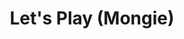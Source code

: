 --- 
title: "Let's Play (Mongie)"
publishdate: "2018-12-14T16:48:46+02:00"
src: "https://365manga.net/manga/let-s-play-mongie"
image: "https://data.365manga.net/images/thumbnails/32840-let-s-play-mongie.jpg"
description: " Let's Play (Mongie) manga summary: Sam wants to be a game developer, but before her career can get started, a popular gaming personality posts a video of himself playing her first game and gives it a bad review. To make matters worse, she soon finds out he's her new neighbor! A story about gaming, memes, and social anxiety. Come for the plot, stay for the doggo."
---